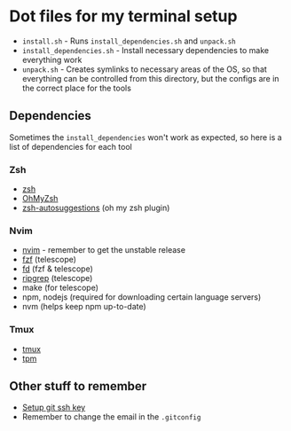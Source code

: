 # Dot files for my terminal setup
- `install.sh` - Runs `install_dependencies.sh` and `unpack.sh`
- `install_dependencies.sh` - Install necessary dependencies to make everything work
- `unpack.sh` - Creates symlinks to necessary areas of the OS, so that everything can be controlled from this directory, but the configs are in the correct place for the tools

## Dependencies
Sometimes the `install_dependencies` won't work as expected, so here is a list of dependencies for each tool

### Zsh
- [zsh](https://github.com/ohmyzsh/ohmyzsh/wiki/Installing-ZSH)
- [OhMyZsh](https://ohmyz.sh/)
- [zsh-autosuggestions](https://github.com/zsh-users/zsh-autosuggestions) (oh my zsh plugin)

### Nvim
- [nvim](https://github.com/neovim/neovim/blob/master/INSTALL.md) - remember to get the unstable release
- [fzf](https://github.com/junegunn/fzf) (telescope)
- [fd](https://github.com/sharkdp/fd) (fzf & telescope)
- [ripgrep](https://github.com/BurntSushi/ripgrep) (telescope)
- make (for telescope)
- npm, nodejs (required for downloading certain language servers)
- nvm (helps keep npm up-to-date)

### Tmux
- [tmux](https://github.com/tmux/tmux/wiki/Installing)
- [tpm](https://github.com/tmux-plugins/tpm)

## Other stuff to remember
- [Setup git ssh key](https://docs.github.com/en/authentication/connecting-to-github-with-ssh/generating-a-new-ssh-key-and-adding-it-to-the-ssh-agent)
- Remember to change the email in the `.gitconfig`
